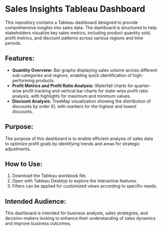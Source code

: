 <h1>Sales Insights Tableau Dashboard</h1>
    <p>This repository contains a Tableau dashboard designed to provide comprehensive insights into sales data. The dashboard is structured to help stakeholders visualize key sales metrics, including product quantity sold, profit metrics, and discount patterns across various regions and time periods.</p>
    
<h2>Features:</h2>
    <ul>
        <li><strong>Quantity Overview:</strong> Bar graphs displaying sales volume across different sub-categories and regions, enabling quick identification of high-performing products.</li>
        <li><strong>Profit Metrics and Profit Ratio Analysis:</strong> Waterfall charts for quarter-wise profit tracking and vertical bar charts for state-wise profit ratio analysis, with highlights for maximum and minimum values.</li>
        <li><strong>Discount Analysis:</strong> TreeMap visualization showing the distribution of discounts by order ID, with markers for the highest and lowest discounts.</li>
    </ul>
    
<h2>Purpose:</h2>
    <p>The purpose of this dashboard is to enable efficient analysis of sales data to optimize profit goals by identifying trends and areas for strategic adjustments.</p>
    
<h2>How to Use:</h2>
    <ol>
        <li>Download the Tableau workbook file.</li>
        <li>Open with Tableau Desktop to explore the interactive features.</li>
        <li>Filters can be applied for customized views according to specific needs.</li>
    </ol>

<h2>Intended Audience:</h2>
    <p>This dashboard is intended for business analysts, sales strategists, and decision-makers looking to enhance their understanding of sales dynamics and improve business outcomes.</p>

